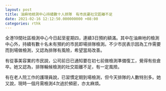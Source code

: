 ```yaml
---
layout: post
title: 油麻地檢測中心持續數十人排隊　有市民憂社交距離不足
date: 2021-02-16 12:12:50.000000000 +08:00
categories: rthk
---
```


全港19間社區檢測中心今日起至星期四，連續3日預約額滿。其中在油麻地的檢測中心外，持續有數十名未有預約的市民即場排隊檢測。不少市民表示因為工作需要而到場做檢測，又認為排隊有風險，希望當局改善。

有從事美容業的市民說，公司前日已通知要在初七前做檢測準備復工，覺得有些倉卒。她又認為，排隊輪候檢測的社交距離不足，有一定風險。

有在老人院工作的護理員說，已習慣定期到場檢測，但今天排隊的人數特別多。她又說，現時一個月需檢測4次過於頻密，亦太麻煩。
